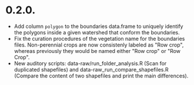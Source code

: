 # 0.2.0.

- Add column `polygon` to the boundaries data.frame to uniquely identify the polygons inside a given watershed that conform the boundaries.
- Fix the curation procedures of the vegetation name for the boundaries files. Non-perennial crops are now consistenly labeled as "Row crop", whereas previously they would be named either "Row crop" or "Row Crop".
- New auditory scripts: data-raw/run_folder_analysis.R (Scan for duplicated shapefiles) and data-raw_run_compare_shapefiles.R (Compare the content of two shapefiles and print the main differences).
